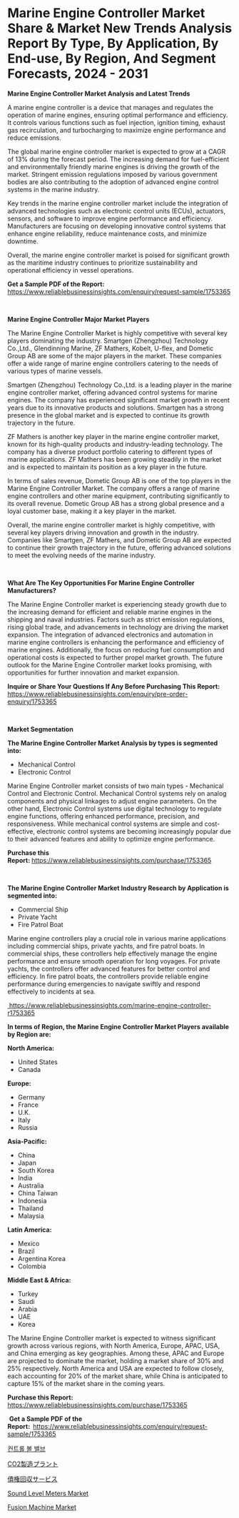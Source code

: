 <p><h1>Marine Engine Controller Market Share & Market New Trends Analysis Report By Type, By Application, By End-use, By Region, And Segment Forecasts, 2024 - 2031</h1></p><p><strong>Marine Engine Controller Market Analysis and Latest Trends</strong></p>
<p><p>A marine engine controller is a device that manages and regulates the operation of marine engines, ensuring optimal performance and efficiency. It controls various functions such as fuel injection, ignition timing, exhaust gas recirculation, and turbocharging to maximize engine performance and reduce emissions.</p><p>The global marine engine controller market is expected to grow at a CAGR of 13% during the forecast period. The increasing demand for fuel-efficient and environmentally friendly marine engines is driving the growth of the market. Stringent emission regulations imposed by various government bodies are also contributing to the adoption of advanced engine control systems in the marine industry.</p><p>Key trends in the marine engine controller market include the integration of advanced technologies such as electronic control units (ECUs), actuators, sensors, and software to improve engine performance and efficiency. Manufacturers are focusing on developing innovative control systems that enhance engine reliability, reduce maintenance costs, and minimize downtime.</p><p>Overall, the marine engine controller market is poised for significant growth as the maritime industry continues to prioritize sustainability and operational efficiency in vessel operations.</p></p>
<p><strong>Get a Sample PDF of the Report:&nbsp;</strong> <a href="https://www.reliablebusinessinsights.com/enquiry/request-sample/1753365">https://www.reliablebusinessinsights.com/enquiry/request-sample/1753365</a></p>
<p>&nbsp;</p>
<p><strong>Marine Engine Controller Major Market Players</strong></p>
<p><p>The Marine Engine Controller Market is highly competitive with several key players dominating the industry. Smartgen (Zhengzhou) Technology Co.,Ltd., Glendinning Marine, ZF Mathers, Kobelt, U-flex, and Dometic Group AB are some of the major players in the market. These companies offer a wide range of marine engine controllers catering to the needs of various types of marine vessels.</p><p>Smartgen (Zhengzhou) Technology Co.,Ltd. is a leading player in the marine engine controller market, offering advanced control systems for marine engines. The company has experienced significant market growth in recent years due to its innovative products and solutions. Smartgen has a strong presence in the global market and is expected to continue its growth trajectory in the future.</p><p>ZF Mathers is another key player in the marine engine controller market, known for its high-quality products and industry-leading technology. The company has a diverse product portfolio catering to different types of marine applications. ZF Mathers has been growing steadily in the market and is expected to maintain its position as a key player in the future.</p><p>In terms of sales revenue, Dometic Group AB is one of the top players in the Marine Engine Controller Market. The company offers a range of marine engine controllers and other marine equipment, contributing significantly to its overall revenue. Dometic Group AB has a strong global presence and a loyal customer base, making it a key player in the market.</p><p>Overall, the marine engine controller market is highly competitive, with several key players driving innovation and growth in the industry. Companies like Smartgen, ZF Mathers, and Dometic Group AB are expected to continue their growth trajectory in the future, offering advanced solutions to meet the evolving needs of the marine industry.</p></p>
<p>&nbsp;</p>
<p><strong>What Are The Key Opportunities For Marine Engine Controller Manufacturers?</strong></p>
<p><p>The Marine Engine Controller market is experiencing steady growth due to the increasing demand for efficient and reliable marine engines in the shipping and naval industries. Factors such as strict emission regulations, rising global trade, and advancements in technology are driving the market expansion. The integration of advanced electronics and automation in marine engine controllers is enhancing the performance and efficiency of marine engines. Additionally, the focus on reducing fuel consumption and operational costs is expected to further propel market growth. The future outlook for the Marine Engine Controller market looks promising, with opportunities for further innovation and market expansion.</p></p>
<p><strong>Inquire or Share Your Questions If Any Before Purchasing This Report:</strong> <a href="https://www.reliablebusinessinsights.com/enquiry/pre-order-enquiry/1753365">https://www.reliablebusinessinsights.com/enquiry/pre-order-enquiry/1753365</a></p>
<p>&nbsp;</p>
<p><strong>Market Segmentation</strong></p>
<p><strong>The Marine Engine Controller Market Analysis by types is segmented into:</strong></p>
<p><ul><li>Mechanical Control</li><li>Electronic Control</li></ul></p>
<p><p>Marine Engine Controller market consists of two main types - Mechanical Control and Electronic Control. Mechanical Control systems rely on analog components and physical linkages to adjust engine parameters. On the other hand, Electronic Control systems use digital technology to regulate engine functions, offering enhanced performance, precision, and responsiveness. While mechanical control systems are simple and cost-effective, electronic control systems are becoming increasingly popular due to their advanced features and ability to optimize engine performance.</p></p>
<p><strong>Purchase this Report:&nbsp;</strong><a href="https://www.reliablebusinessinsights.com/purchase/1753365">https://www.reliablebusinessinsights.com/purchase/1753365</a></p>
<p>&nbsp;</p>
<p><strong>The Marine Engine Controller Market Industry Research by Application is segmented into:</strong></p>
<p><ul><li>Commercial Ship</li><li>Private Yacht</li><li>Fire Patrol Boat</li></ul></p>
<p><p>Marine engine controllers play a crucial role in various marine applications including commercial ships, private yachts, and fire patrol boats. In commercial ships, these controllers help effectively manage the engine performance and ensure smooth operation for long voyages. For private yachts, the controllers offer advanced features for better control and efficiency. In fire patrol boats, the controllers provide reliable engine performance during emergencies to navigate swiftly and respond effectively to incidents at sea.</p></p>
<p><a href="https://www.reliablebusinessinsights.com/marine-engine-controller-r1753365">&nbsp;https://www.reliablebusinessinsights.com/marine-engine-controller-r1753365</a></p>
<p><strong>In terms of Region, the Marine Engine Controller Market Players available by Region are:</strong></p>
<p>
    <p> <strong> North America: </strong>
        <ul>
            <li>United States</li>
            <li>Canada</li>
        </ul>
        </p> 
    <p> <strong> Europe: </strong>
        <ul>
            <li>Germany</li>
            <li>France</li>
            <li>U.K.</li>
            <li>Italy</li>
            <li>Russia</li>
        </ul>
        </p> 
    <p> <strong> Asia-Pacific: </strong>
        <ul>
            <li>China</li>
            <li>Japan</li>
            <li>South Korea</li>
            <li>India</li>
            <li>Australia</li>
            <li>China Taiwan</li>
            <li>Indonesia</li>
            <li>Thailand</li>
            <li>Malaysia</li>
        </ul>
        </p> 
    <p> <strong> Latin America: </strong>
        <ul>
            <li>Mexico</li>
            <li>Brazil</li>
            <li>Argentina Korea</li>
            <li>Colombia</li>
        </ul>
        </p> 
    <p> <strong> Middle East & Africa: </strong>
        <ul>
            <li>Turkey</li>
            <li>Saudi</li>
            <li>Arabia</li>
            <li>UAE</li>
            <li>Korea</li>
        </ul>
    </p>
    </p>
<p><p>The Marine Engine Controller market is expected to witness significant growth across various regions, with North America, Europe, APAC, USA, and China emerging as key geographies. Among these, APAC and Europe are projected to dominate the market, holding a market share of 30% and 25% respectively. North America and USA are expected to follow closely, each accounting for 20% of the market share, while China is anticipated to capture 15% of the market share in the coming years.</p></p>
<p><strong>Purchase this Report: </strong><a href="https://www.reliablebusinessinsights.com/purchase/1753365">https://www.reliablebusinessinsights.com/purchase/1753365</a></p>
<p>&nbsp;<strong>Get a Sample PDF of the Report:&nbsp;&nbsp;</strong><a href="https://www.reliablebusinessinsights.com/enquiry/request-sample/1753365">https://www.reliablebusinessinsights.com/enquiry/request-sample/1753365</a></p>
<p><strong></strong></p>
<p><p><a href="https://github.com/fernandotryO5lson96765/Market-Research-Report-List-2/blob/main/1932697166084.md">컨트롤 볼 밸브</a></p><p><a href="https://github.com/vtbvgl20191192/Market-Research-Report-List-2/blob/main/7923638155435.md">CO2製造プラント</a></p><p><a href="https://github.com/avwofrml53535/Market-Research-Report-List-2/blob/main/8482904155434.md">債権回収サービス</a></p><p><a href="https://github.com/nafisalvee228/Market-Research-Report-List-1/blob/main/sound-level-meters-market.md">Sound Level Meters Market</a></p><p><a href="https://github.com/ashepherd82/Market-Research-Report-List-5/blob/main/fusion-machine-market.md">Fusion Machine Market</a></p></p>
